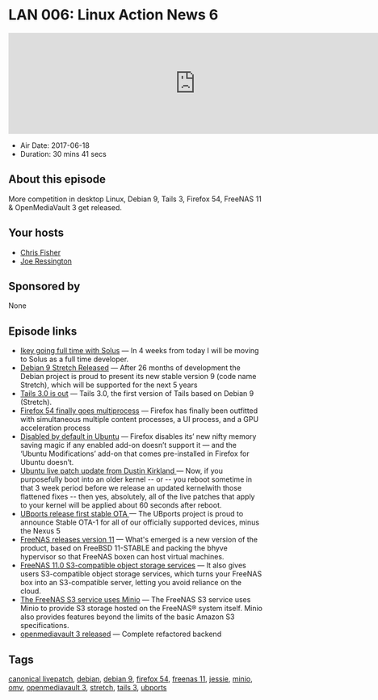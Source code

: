 # LAN 006: Linux Action News 6

<iframe src="https://player.fireside.fm/v2/DAcK9LdX+0SpnpaB5?theme=dark" width="740" height="200" frameborder="0" scrolling="no"></iframe>

* Air Date: 2017-06-18
* Duration: 30 mins 41 secs

## About this episode

More competition in desktop Linux, Debian 9, Tails 3, Firefox 54, FreeNAS 11 & OpenMediaVault 3 get released. 

## Your hosts
* [Chris Fisher](https://linuxactionnews.com/hosts/chris)
* [Joe Ressington](https://linuxactionnews.com/hosts/joe)

## Sponsored by

None



## Episode links

  * [Ikey going full time with Solus](https://solus-project.com/2017/06/13/we-are-growing/ "Ikey going full time with Solus") — In 4 weeks from today I will be moving to Solus as a full time developer.
  * [Debian 9 Stretch Released](https://www.debian.org/News/2017/20170617 "Debian 9 Stretch Released") — After 26 months of development the Debian project is proud to present its new stable version 9 (code name Stretch), which will be supported for the next 5 years
  * [Tails 3.0 is out](https://tails.boum.org/news/version_3.0/ "Tails 3.0 is out") — Tails 3.0, the first version of Tails based on Debian 9 (Stretch).
  * [Firefox 54 finally goes multiprocess](https://arstechnica.com/information-technology/2017/06/firefox-multiple-content-processes/ "Firefox 54 finally goes multiprocess") — Firefox has finally been outfitted with simultaneous multiple content processes, a UI process, and a GPU acceleration process
  * [Disabled by default in Ubuntu](http://www.omgubuntu.co.uk/2017/06/firefox-54-now-available-in-ubuntu "Disabled by default in Ubuntu") — Firefox disables its’ new nifty memory saving magic if any enabled add-on doesn’t support it — and the ‘Ubuntu Modifications’ add-on that comes pre-installed in Firefox for Ubuntu doesn’t.
  * [Ubuntu live patch update from Dustin Kirkland ](https://slexy.org/view/s21JzZQVLV "Ubuntu live patch update from Dustin Kirkland ") — Now, if you purposefully boot into an older kernel -- or -- you reboot sometime in that 3 week period before we release an updated kernelwith those flattened fixes -- then yes, absolutely, all of the live patches that apply to your kernel will be applied about 60 seconds after reboot.
  * [UBports release first stable OTA ](https://blog.ubports.com/qanda/2017/06/14/community-update.html "UBports release first stable OTA ") — The UBports project is proud to announce Stable OTA-1 for all of our officially supported devices, minus the Nexus 5
  * [FreeNAS releases version 11](https://www.theregister.co.uk/2017/06/15/freenas_11/ "FreeNAS releases version 11") — What's emerged is a new version of the product, based on FreeBSD 11-STABLE and packing the bhyve hypervisor so that FreeNAS boxen can host virtual machines. 
  * [FreeNAS 11.0 S3-compatible object storage services](http://www.freenas.org/blog/freenas-11-0/ "FreeNAS 11.0 S3-compatible object storage services") — It also gives users S3-compatible object storage services, which turns your FreeNAS box into an S3-compatible server, letting you avoid reliance on the cloud.
  * [The FreeNAS S3 service uses Minio](http://doc.freenas.org/11/services.html#s3 "The FreeNAS S3 service uses Minio") — The FreeNAS S3 service uses Minio to provide S3 storage hosted on the FreeNAS® system itself. Minio also provides features beyond the limits of the basic Amazon S3 specifications.
  * [openmediavault 3 released](https://www.openmediavault.org/?p=2131 "openmediavault 3 released") — Complete refactored backend



## Tags

[canonical livepatch](https://linuxactionnews.com/tags/canonical%20livepatch), [debian](https://linuxactionnews.com/tags/debian), [debian 9](https://linuxactionnews.com/tags/debian%209), [firefox 54](https://linuxactionnews.com/tags/firefox%2054), [freenas 11](https://linuxactionnews.com/tags/freenas%2011), [jessie](https://linuxactionnews.com/tags/jessie), [minio](https://linuxactionnews.com/tags/minio), [omv](https://linuxactionnews.com/tags/omv), [openmediavault 3](https://linuxactionnews.com/tags/openmediavault%203), [stretch](https://linuxactionnews.com/tags/stretch), [tails 3](https://linuxactionnews.com/tags/tails%203), [ubports](https://linuxactionnews.com/tags/ubports)